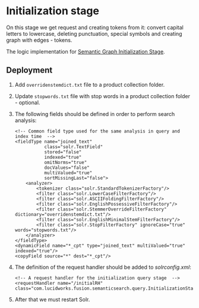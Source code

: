 # Initialization stage

On this stage we get request and creating tokens from it: convert capital letters to
lowercase, deleting punctuation, special symbols and creating graph with edges - tokens.

The logic implementation for
[Semantic Graph Initialization Stage](../javascript/SemanticGraphInitialization.js).

## Deployment
1. Add `overridenstemdict.txt` file to a product collection folder.
2. Update `stopwords.txt` file with stop words in a product collection folder - optional.
3. The following fields should be defined in order to perform search analysis:
   ```
   <!-- Common field type used for the same analysis in query and index time  -->
   <fieldType name="joined_text"
              class="solr.TextField"
              stored="false"
              indexed="true"
              omitNorms="true"
              docValues="false"
              multiValued="true"
              sortMissingLast="false">
       <analyzer>
           <tokenizer class="solr.StandardTokenizerFactory"/>
           <filter class="solr.LowerCaseFilterFactory"/>
           <filter class="solr.ASCIIFoldingFilterFactory"/>
           <filter class="solr.EnglishPossessiveFilterFactory"/>
           <filter class="solr.StemmerOverrideFilterFactory" dictionary="overridenstemdict.txt"/>
           <filter class="solr.EnglishMinimalStemFilterFactory"/>
           <filter class="solr.StopFilterFactory" ignoreCase="true" words="stopwords.txt"/>
       </analyzer>
   </fieldType>
   <dynamicField name="*_cpt" type="joined_text" multiValued="true" indexed="true"/>
   <copyField source="*" dest="*_cpt"/>
   ```

4. The definition of the request handler should be added to _solrconfig.xml_:
   ```
   <!-- A request handler for the initialization query stage  -->
   <requestHandler name="/initialRH" class="com.lucidworks.fusion.semanticsearch.query.InitializationStageRequestHandler"/>
   ```
5. After that we must restart Solr.

